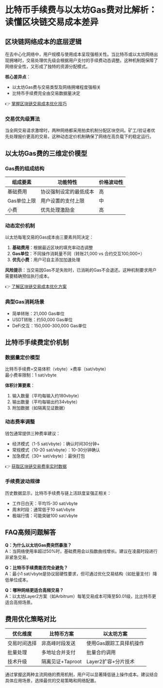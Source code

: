 # 比特币手续费与以太坊Gas费对比解析：读懂区块链交易成本差异

## 区块链网络成本的底层逻辑
在去中心化网络中，用户规模与使用成本呈现强相关性。当比特币或以太坊网络出现拥堵时，交易处理优先级会根据用户支付的手续费动态调整。这种机制既保障了网络安全性，又形成了独特的资源分配模式。

**核心差异点**：  
- 以太坊Gas费与交易类型及网络拥堵程度强相关  
- 比特币手续费完全由交易数据量决定

👉 [掌握区块链交易成本优化技巧](https://bit.ly/okx_welcome)

### 交易优先级算法
当全网交易请求激增时，两种网络都采用拍卖机制分配区块空间。矿工/验证者优先处理报价更高的交易，这种动态定价机制确保了网络在高负载下的稳定运行。

## 以太坊Gas费的三维定价模型
### Gas费的组成结构
| 组成要素       | 功能特性                     | 价格波动性 |
|----------------|----------------------------|------------|
| 基础费用       | 协议强制设定的最低成本       | 高         |
| Gas单位上限    | 用户设置的支付上限           | 中         |
| 小费           | 优先处理激励金               | 高         |

### 动态定价机制
以太坊每笔交易的Gas成本由三要素共同决定：
1. **基础费用**：根据最近区块的填充率动态调整
2. **Gas单位**：不同操作消耗量不同（转账21,000 vs 合约交互100,000+）
3. **优先小费**：用户可自主添加加速处理

**风险提示**：当交易因Gas不足失败时，已消耗的Gas不会退还。这种机制要求用户需要精确预估执行成本。

👉 [了解区块链交易成本优化方案](https://bit.ly/okx_welcome)

### 典型Gas消耗场景
- 简单转账：21,000 Gas单位
- USDT转账：约50,000 Gas单位
- DeFi交互：150,000-300,000 Gas单位

## 比特币手续费定价机制
### 数据量定价模型
比特币手续费=交易体积（vbyte）×费率（sat/vbyte）  
最小费率限制：1 sat/vbyte

**体积计算要素**：
1. 输入数量（平均每输入约180vbyte）
2. 输出数量（平均每输出约34vbyte）
3. 附加数据（如隔离见证数据）

### 动态费率调整
钱包通常提供三种费率建议：
- 经济模式（1-5 sat/vbyte）：确认时间30分钟+
- 常规模式（10-20 sat/vbyte）：10-30分钟确认
- 加急模式（30+ sat/vbyte）：最快打包

👉 [获取区块链交易费率实时数据](https://bit.ly/okx_welcome)

### 手续费波动规律
历史数据显示，比特币手续费与链上活跃度呈强正相关：
- 工作日白天：平均15-30 sat/vbyte
- 周末时段：通常低于10 sat/vbyte
- 极端行情：可能突破100 sat/vbyte

## FAQ高频问题解答
**Q：为什么以太坊Gas费突然暴涨？**  
A：当网络使用率超过50%时，基础费用会以指数曲线增长。建议在凌晨时段进行非紧急交易。

**Q：比特币手续费能否完全避免？**  
A：最小1 sat/vbyte是协议层硬性要求，但可通过优化交易结构（如批量支付）降低单位成本。

**Q：哪种网络更适合高频交易？**  
A：以太坊Layer2方案（如Arbitrum）每笔交易成本可降至$0.01级，比比特币更适合高频场景。

## 费用优化策略对比
| 优化维度     | 比特币方案                  | 以太坊方案                  |
|--------------|---------------------------|---------------------------|
| 交易时间选择 | 非高峰时段发送              | 使用Gas跟踪工具择机操作      |
| 批量处理     | 多地址合并支付              | 批量合约调用              |
| 技术升级     | 隔离见证+Taproot            | Layer2扩容+分片技术          |

通过掌握这两种主流网络的费用机制，用户可以显著降低链上操作成本。建议结合具体应用场景，选择最优的交易策略和网络配置。